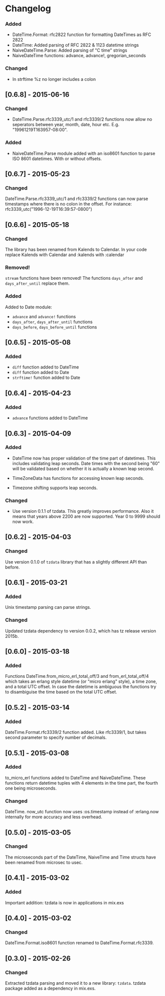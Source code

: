 # Changelog

### Added

- DateTime.Format: rfc2822 function for formatting DateTimes as RFC 2822
- DateTime: Added parsing of RFC 2822 & 1123 datetime strings
- NaiveDateTime.Parse: Added parsing of "C time" strings
- NaiveDateTime functions: advance, advance!, gregorian_seconds

### Changed

- In strftime %z no longer includes a colon

## [0.6.8] - 2015-06-16
### Changed
- DateTime.Parse.rfc3339_utc/1 and rfc3339/2 functions now allow no seperators
  between year, month, date, hour etc. E.g. "19961219T163957-08:00".

### Added
- NaiveDateTime.Parse module added with an iso8601 function to parse ISO 8601
  datetimes. With or without offsets.

## [0.6.7] - 2015-05-23
### Changed

DateTime.Parse.rfc3339_utc/1 and rfc3339/2 functions can now parse timestamps
where there is no colon in the offset. For instance:
rfc3339_utc("1996-12-19T16:39:57-0800")

## [0.6.6] - 2015-05-18
### Changed

The library has been renamed from Kalends to Calendar.
In your code replace Kalends with Calendar and :kalends with :calendar

### Removed!

`stream` functions have been removed!
The functions `days_after` and `days_after_until` replace them.

### Added

Added to Date module:

- `advance` and `advance!` functions
- `days_after`, `days_after_until` functions
- `days_before`, `days_before_until` functions

## [0.6.5] - 2015-05-08
### Added

- `diff` function added to DateTime
- `diff` function added to Date
- `strftime!` function added to Date

## [0.6.4] - 2015-04-23
### Added

- `advance` functions added to DateTime

## [0.6.3] - 2015-04-09
### Added

- DateTime now has proper validation of the time part of datetimes. This
  includes validating leap seconds. Date times with the second being "60"
  will be validated based on whether it is actually a known leap second.

- TimeZoneData has functions for accessing known leap seconds.

- Timezone shifting supports leap seconds.

### Changed

- Use version 0.1.1 of tzdata. This greatly improves performance. Also
  it means that years above 2200 are now supported. Year 0 to 9999 should
  now work.

## [0.6.2] - 2015-04-03
### Changed

Use version 0.1.0 of `tzdata` library that has a slightly different API
than before.

## [0.6.1] - 2015-03-21
### Added

Unix timestamp parsing can parse strings.

### Changed

Updated tzdata dependency to version 0.0.2, which has tz release version
2015b.

## [0.6.0] - 2015-03-18
### Added

Functions DateTime.from_micro_erl_total_off/3 and from_erl_total_off/4
which takes an erlang style datetime (or "micro erlang" style), a time zone,
and a total UTC offset. In case the datetime is ambiguous
the functions try to disambiguise the time based on the total UTC offset.

## [0.5.2] - 2015-03-14
### Added

DateTime.Format.rfc3339/2 function added. Like rfc3339/1, but takes second
parameter to specify number of decimals.

## [0.5.1] - 2015-03-08
### Added

to_micro_erl functions added to DateTime and NaiveDateTime. These functions
return datetime tuples with 4 elements in the time part, the fourth one
being microseconds.

### Changed

DateTime. now_utc function now uses :os.timestamp instead of :erlang.now
internally for more accuracy and less overhead.

## [0.5.0] - 2015-03-05
### Changed

The microseconds part of the DateTime, NaiveTime and Time structs have been
renamed from microsec to usec.

## [0.4.1] - 2015-03-02
### Added

Important addition: tzdata is now in applications in mix.exs

## [0.4.0] - 2015-03-02
### Changed

DateTime.Format.iso8601 function renamed to DateTime.Format.rfc3339.

## [0.3.0] - 2015-02-26
### Changed

Extracted tzdata parsing and moved it to a new library: `tzdata`.
tzdata package added as a dependency in mix.exs.
